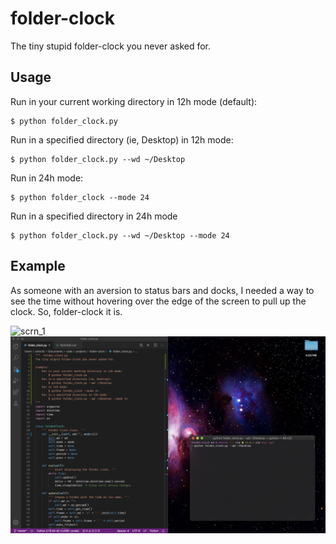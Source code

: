 # folder-clock

The tiny stupid folder-clock you never asked for.

## Usage
Run in your current working directory in 12h mode (default):
```console
$ python folder_clock.py
```

Run in a specified directory (ie, Desktop) in 12h mode:
```console
$ python folder_clock.py --wd ~/Desktop
```

Run in 24h mode:
```console
$ python folder_clock --mode 24
```

Run in a specified directory in 24h mode
```console
$ python folder_clock.py --wd ~/Desktop --mode 24
```

## Example

As someone with an aversion to status bars and docks, I needed a way to see the time without hovering over the edge of the screen to pull up the clock. So, folder-clock it is.

![scrn_1](img/scrn_1.png "scrn_1")
![scrn_2](img/scrn_2.png "scrn_2")